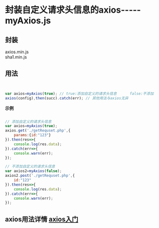# 封装自定义请求头信息的axios-----myAxios.js


## 封装
axios.min.js  
sha1.min.js


## 用法

```js


var axios=myAxios(true); // true:添加自定义的请求头信息      false:不添加
axios(config),then(succ).catch(err); // 其他用法与axios无异

```

**示例**

```js

// 添加自定义的请求头信息
var axios=myAxios(true);
axios.get('./getRequset.php',{
	params:{id:"123"}
}).then(res=>{
	console.log(res.data);
}).catch(err=>{
	console.warn(err);
});

// 不添加自定义的请求头信息
var axios2=myAxios(false);
axios2.post('./getRequset.php',{
	id:"123"
}).then(res=>{
	console.log(res.data);
}).catch(err=>{
	console.warn(err);
});


```


## axios用法详情 [axios入门](https://github.com/Yangfan2016/myweb2016/blob/master/2017blog/Ajax/axios%E5%85%A5%E9%97%A8.md)

